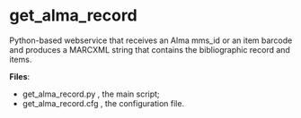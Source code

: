 # get_alma_record
Python-based webservice that receives an Alma mms_id or an item barcode and
produces a MARCXML string that contains the bibliographic record and items.

**Files**: 
   - get_alma_record.py , the main script;
   - get_alma_record.cfg , the configuration file.


